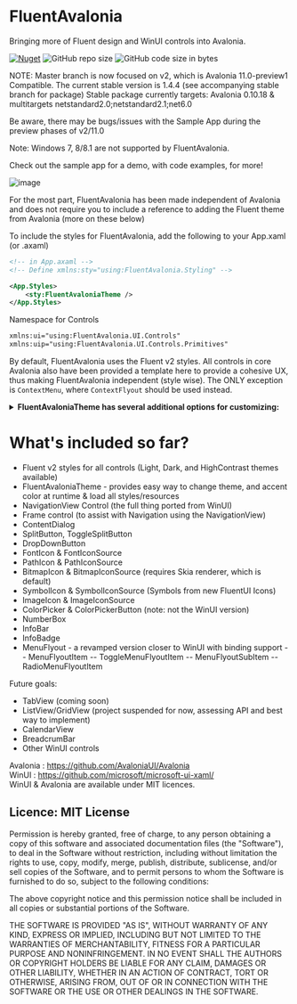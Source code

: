 # FluentAvalonia

Bringing more of Fluent design and WinUI controls into Avalonia.

[![Nuget](https://img.shields.io/nuget/v/FluentAvaloniaUI?color=%236A5ACD&label=FluentAvaloniaUI%20%28nuget%29)](https://www.nuget.org/packages/FluentAvaloniaUI/)
![GitHub repo size](https://img.shields.io/github/repo-size/amwx/FluentAvalonia?color=%234682B4)
![GitHub code size in bytes](https://img.shields.io/github/languages/code-size/amwx/FluentAvalonia?color=%23483D8B)

NOTE: Master branch is now focused on v2, which is Avalonia 11.0-preview1 Compatible.
The current stable version is 1.4.4 (see accompanying stable branch for package)
Stable package currently targets: Avalonia 0.10.18 & multitargets netstandard2.0;netstandard2.1;net6.0

Be aware, there may be bugs/issues with the Sample App during the preview phases of v2/11.0

Note: Windows 7, 8/8.1 are not supported by FluentAvalonia.

Check out the sample app for a demo, with code examples, for more!

![image](https://user-images.githubusercontent.com/40413319/152464696-65a4de6f-1a06-4cca-9f80-c545ad0585ce.png)


For the most part, FluentAvalonia has been made independent of Avalonia and does not require you to include a reference to adding the Fluent theme from Avalonia (more on these below)

To include the styles for FluentAvalonia, add the following to your App.xaml (or .axaml)

````Xml
<!-- in App.axaml -->
<!-- Define xmlns:sty="using:FluentAvalonia.Styling" -->

<App.Styles>
    <sty:FluentAvaloniaTheme />
</App.Styles>
````

Namespace for Controls
````Xml
xmlns:ui="using:FluentAvalonia.UI.Controls"
xmlns:uip="using:FluentAvalonia.UI.Controls.Primitives"
````

By default, FluentAvalonia uses the Fluent v2 styles. All controls in core Avalonia also have been provided a template here to provide a cohesive UX, thus making FluentAvalonia independent (style wise). The ONLY exception is `ContextMenu`, where `ContextFlyout` should be used instead.


<details>
    <summary> <b>FluentAvaloniaTheme has several additional options for customizing:</b> </summary>
    
````C#    
// FluentAvalonia Theme is automatically registered with the AvaloniaLocator on startup. To quickly access it in code,
var faTheme = AvaloniaLocator.Current.GetService<FluentAvaloniaTheme>();

// Set the Current theme using the Requested Theme Property

// For Light Mode
RequestedTheme = "Light";

// For Dark Mode
RequestedTheme = "Dark";

// For HighContast
RequestedTheme = "HighContrast";

// On Windows the following properties are available, which all default to true:

// Use the System font as the primary font for the App. On Windows 10, this is Segoe UI. On Windows 11, this is Segoe UI Variable Text
// This value is only respected on startup
public bool UseSystemFontOnWindows { get; set; } = true;

// Use the current User System Accent Color as the Accent Color in the app
public bool UseUserAccentColorOnWindows { get; set; } = true;

// Set the app theme to whatever the Windows theme is, respects HighContrast mode
// This value is only respected on startup
public bool UseSystemThemeOnWindows { get; set; } = true;


// Additionally, by default on Windows, all Win32 windows appear in light mode, regardless of the System setting. To force the window to dark mode:

var thm = AvaloniaLocator.Current.GetService<FluentAvaloniaTheme>();
thm.ForceNativeTitleBarToTheme(Window); // Window is the Window object you want to force

// On a regular window, this will force the titlebar and window border into dark mode. NOTE: If you have accent colors enabled on titlebars and window borders
// in system settings, this most likely won't have much of an effect, since the accent color is used instead.

// If you're using my CoreWindow class, this is done automatically.


// The following properties are available on ALL systems:

// To set a custom accent color set this property. The 3 light and 3 dark variants will be generated for you.
// NOTE: I do not verify whether the custom accent color ensures good legibility and accessibility - that is up to you
// If you would like more control over the shades generated, you can directly override the resources in the Application level ResourceDictionary
public Color? CustomAccentColor { get; set; }

CustomAccentColor = Colors.Orange;

// To return to default, set the property to null;
// On Mac/Linux, and Windows with (UseUserAccentColorOnWindows = false), the default color is SlateBlue. Otherwise it returns to the System defined accent.


// NEW in v1.2, if there are controls you don't use, you can use this property to skip loading their template
// This saves a bit of memory, but more importantly reduces the number of styles that need to be evaluated which can add a performance benefit
// This is a semi-colon (;) delimited string of controls. 
public string SkipControls { get; set; }


// For example, to skip the NavigationView and DataGrid controls
SkipControls = "NavigationView;DataGrid";

// The search mechanism just uses a string.Contains() to evaluate each entry. This for controls like NavigationView and CommandBar where
// those terms are in the related controls (NavigationViewItem, CommandBarButton) - this will automatically remove those as well so you
// don't need to specify everything. See the Styles files in (FluentAvalonia/Styling/[BasicControls | Controls]) for naming - though you
// don't need to include "Styles" unless you want specifically only that file

// Have custom resources you want changed when the Theme changes?

// Listen to the RequestedThemeChanged event:
public TypedEventHandler<FluentAvaloniaTheme, RequestedThemeChangedEventArgs> RequestedThemeChanged;

RequestedThemeChanged += OnAppThemeChanged;

private void OnAppThemeChanged(FluentAvaloniaTheme faTheme, RequestedThemeChangedEventArgs args)
{
    // Retreive the new theme from args
    var newTheme = args.NewTheme;

    // your logic
}
````
</details>


# What's included so far?
- Fluent v2 styles for all controls (Light, Dark, and HighContrast themes available)
- FluentAvaloniaTheme - provides easy way to change theme, and accent color at runtime & load all styles/resources
- NavigationView Control (the full thing ported from WinUI)
- Frame control (to assist with Navigation using the NavigationView)
- ContentDialog
- SplitButton, ToggleSplitButton
- DropDownButton
- FontIcon & FontIconSource
- PathIcon & PathIconSource
- BitmapIcon & BitmapIconSource (requires Skia renderer, which is default)
- SymbolIcon & SymbolIconSource (Symbols from new FluentUI Icons)
- ImageIcon & ImageIconSource
- ColorPicker & ColorPickerButton (note: not the WinUI version)
- NumberBox
- InfoBar
- InfoBadge
- MenuFlyout - a revamped version closer to WinUI with binding support
-- MenuFlyoutItem
-- ToggleMenuFlyoutItem
-- MenuFlyoutSubItem
-- RadioMenuFlyoutItem

Future goals:
- TabView (coming soon)
- ListView/GridView (project suspended for now, assessing API and best way to implement)
- CalendarView
- BreadcrumBar
- Other WinUI controls

Avalonia : https://github.com/AvaloniaUI/Avalonia  
WinUI : https://github.com/microsoft/microsoft-ui-xaml/  
WinUI & Avalonia are available under MIT licences.

## Licence: MIT License

Permission is hereby granted, free of charge, to any person obtaining a copy of this software and associated documentation files (the "Software"), to deal in the Software without restriction, including without limitation the rights to use, copy, modify, merge, publish, distribute, sublicense, and/or sell copies of the Software, and to permit persons to whom the Software is furnished to do so, subject to the following conditions:

The above copyright notice and this permission notice shall be included in all copies or substantial portions of the Software.

THE SOFTWARE IS PROVIDED "AS IS", WITHOUT WARRANTY OF ANY KIND, EXPRESS OR IMPLIED, INCLUDING BUT NOT LIMITED TO THE WARRANTIES OF MERCHANTABILITY, FITNESS FOR A PARTICULAR PURPOSE AND NONINFRINGEMENT. IN NO EVENT SHALL THE AUTHORS OR COPYRIGHT HOLDERS BE LIABLE FOR ANY CLAIM, DAMAGES OR OTHER LIABILITY, WHETHER IN AN ACTION OF CONTRACT, TORT OR OTHERWISE, ARISING FROM, OUT OF OR IN CONNECTION WITH THE SOFTWARE OR THE USE OR OTHER DEALINGS IN THE SOFTWARE.
